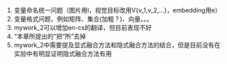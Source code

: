 1. 变量命名统一问题（图片用I，视觉目标改用V{v_1,v_2,...}，embedding用e）
2. 变量格式问题，例如矩阵、集合(加粗？)、向量。。。
3. mywork_2可以增加en-cs的翻译，但目前表现不好
4. “本章所提出的”把“所”去掉
5. mywork_2中需要提及显式融合方法和隐式融合方法的结合，但是目前没有在实验中有明显证明隐式融合方法有用